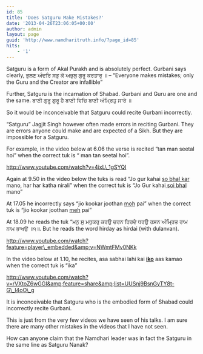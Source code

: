 ```yaml
---
id: 85
title: 'Does Satguru Make Mistakes?'
date: '2013-04-26T23:06:05+00:00'
author: admin
layout: page
guid: 'http://www.namdharitruth.info/?page_id=85'
hits:
    - '1'
---
```


Satguru is a form of Akal Purakh and is absolutely perfect. Gurbani says clearly, ਭੁਲਣ ਅੰਦਰਿ ਸਭੁ ਕੋ ਅਭੁਲੁ ਗੁਰੂ ਕਰਤਾਰੁ ॥ – “Everyone makes mistakes; only the Guru and the Creator are infallible”

Further, Satguru is the incarnation of Shabad. Gurbani and Guru are one and the same. ਬਾਣੀ ਗੁਰੂ ਗੁਰੂ ਹੈ ਬਾਣੀ ਵਿਚਿ ਬਾਣੀ ਅੰਮ੍ਰਿਤੁ ਸਾਰੇ ॥

So it would be inconceivable that Satguru could recite Gurbani incorrectly.

“Satguru” Jagjit Singh however often made errors in reciting Gurbani. They are errors anyone could make and are expected of a Sikh. But they are impossible for a Satguru.

For example, in the video below at 6.06 the verse is recited “tan man seetal hoi” when the correct tuk is “ man tan seetal hoi”.

http://www.youtube.com/watch?v=4ixL\_1gSYQI

Again at 9.50 in the video below the tuks is read “Jo gur kahai <span style="text-decoration: underline;">so bhal kar</span> mano, har har katha nirali” when the correct tuk is “Jo Gur kahai<span style="text-decoration: underline;"> soi bhal</span> mano”

At 17.05 he incorrectly says “jio kookar joothan <span style="text-decoration: underline;">moh</span> pai” when the correct tuk is “jio kookar joothan <span style="text-decoration: underline;">meh</span> pai”

At 18.09 he reads the tuk “ਮਨੁ ਸੁ ਮਧੁਕਰੁ ਕਰਉ ਚਰਨ ਹਿਰਦੇ ਧਰਉ ਰਸਨ ਅੰਮ੍ਰਿਤ ਰਾਮ ਨਾਮ ਭਾਖਉ ॥੧॥. But he reads the word hirday as hirdai (with dulanvan).

http://www.youtube.com/watch?feature=player\_embedded&amp;v=NWmtFMv0NKk

In the video below at 1.10, he recites, asa sabhai lahi kai **<span style="text-decoration: underline;">iko</span>** aas kamao when the correct tuk is “ika”

http://www.youtube.com/watch?v=rVXtoZ6wGGI&amp;feature=share&amp;list=UUSnj9BsnGyTY8t-G\_I4oO\_g

It is inconceivable that Satguru who is the embodied form of Shabad could incorrectly recite Gurbani.

This is just from the very few videos we have seen of his talks. I am sure there are many other mistakes in the videos that I have not seen.

How can anyone claim that the Namdhari leader was in fact the Satguru in the same line as Satguru Nanak?